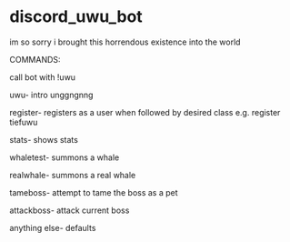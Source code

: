 # discord_uwu_bot
im so sorry i brought this horrendous existence into the world

COMMANDS:

call bot with !uwu

uwu- intro unggngnng

register- registers as a user when followed by desired class e.g. register tiefuwu

stats- shows stats

whaletest- summons a whale

realwhale- summons a real whale

tameboss- attempt to tame the boss as a pet

attackboss- attack current boss

anything else- defaults

